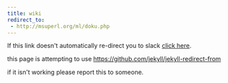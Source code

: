```yaml
---
title: wiki
redirect_to:
 - http://msuperl.org/ml/doku.php
---
```


If this link doesn't automatically re-direct you to slack [click here](http://msuperl.org/ml/doku.php).

this page is attempting to use https://github.com/jekyll/jekyll-redirect-from

if it isn't working please report this to someone.
